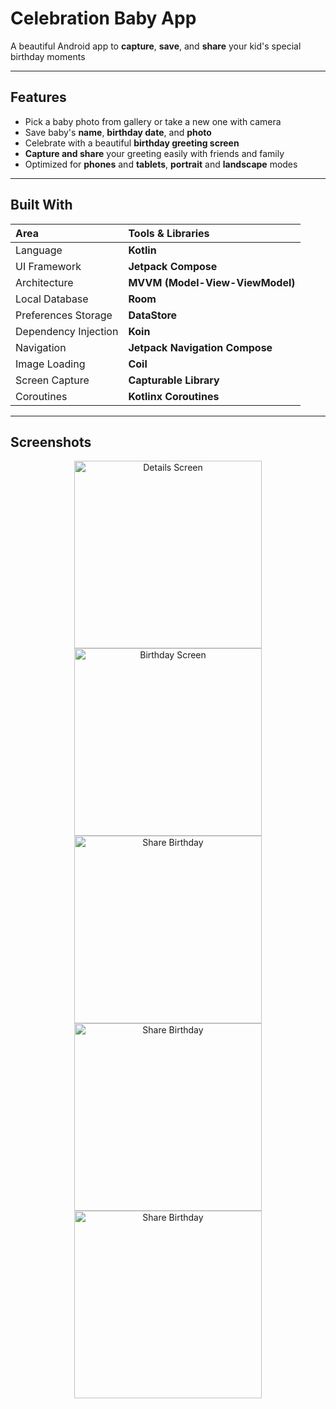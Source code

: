 # Celebration Baby App

A beautiful Android app to **capture**, **save**, and **share** your kid's special birthday moments

---

##  Features
-  Pick a baby photo from gallery or take a new one with camera
-  Save baby's **name**, **birthday date**, and **photo**
-  Celebrate with a beautiful **birthday greeting screen**
-  **Capture and share** your greeting easily with friends and family
-  Optimized for **phones** and **tablets**, **portrait** and **landscape** modes

---

##  Built With

| Area                | Tools & Libraries |
|:-------------------|:------------------|
| Language            | **Kotlin** |
| UI Framework        | **Jetpack Compose** |
| Architecture        | **MVVM (Model-View-ViewModel)** |
| Local Database      | **Room** |
| Preferences Storage | **DataStore** |
| Dependency Injection| **Koin** |
| Navigation          | **Jetpack Navigation Compose** |
| Image Loading       | **Coil** |
| Screen Capture      | **Capturable Library** |
| Coroutines          | **Kotlinx Coroutines** |

---


##  Screenshots

<p align="center">
  <img src="screenshots/screen1.png" alt="Details Screen" width="300" />
  <img src="screenshots/screen2.png" alt="Birthday Screen" width="300" />
  <img src="screenshots/screen3.png" alt="Share Birthday" width="300" />
  <img src="screenshots/screen4.png" alt="Share Birthday" width="300" />
  <img src="screenshots/screen6.png" alt="Share Birthday" width="300" />
</p>



```

